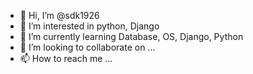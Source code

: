 - 👋 Hi, I’m @sdk1926
- 👀 I’m interested in python, Django
- 🌱 I’m currently learning Database, OS, Django, Python
- 💞️ I’m looking to collaborate on ...
- 📫 How to reach me ...

<!---
sdk1926/sdk1926 is a ✨ special ✨ repository because its `README.md` (this file) appears on your GitHub profile.
You can click the Preview link to take a look at your changes.
--->
